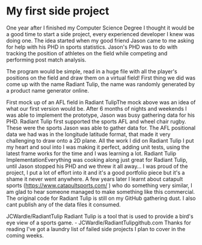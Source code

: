 # My first side project

One year after I finished my Computer Science Degree I thought it would be a good time to start a side project, every experienced developer I knew was doing one. The idea started when my good friend Jason came to me asking for help with his PHD in sports statistics. Jason's PHD  was to do with tracking the position of athletes on the field while competing and performing post match analysis.

The program would be simple, read in a huge file with all the player's positions on the field and draw them on a virtual field! First thing we did was come up with the name Radiant Tulip, the name was randomly generated by a product name generator online.

First mock up of an AFL field in Radiant TulipThe mock above was an idea of what our first version would be. After 6 months of nights and weekends I was able to implement the prototype, Jason was busy gathering data for his PHD. Radiant Tulip first supported the sports AFL and wheel chair rugby. These were the sports Jason was able to gather data for. The AFL positional data we had was in the longitude latitude format, that made it very challenging to draw onto a 2D plane.
All the work I did on Radiant Tulip I put my heart and soul into I was making it perfect, adding unit tests, using the latest frame works for the time and I was learning a lot.
Radiant Tulip ImplementationEverything was cooking along just great for Radiant Tulip, until Jason stopped his PHD and we threw it all away…
I was proud of the project, I put a lot of effort into it and it's a good portfolio piece but it's a shame it never went anywhere. A few years later I learnt about catapult sports (https://www.catapultsports.com/ ) who do something very similar, I am glad to hear someone managed to make something like this commercial.
The original code for Radiant Tulip is still on my GitHub gathering dust. I also cant publish any of the data files it consumed.

JCWardle/RadiantTulip
Radiant Tulip is a tool that is used to provide a bird's eye view of a sports game. - JCWardle/RadiantTulipgithub.com
Thanks for reading I've got a laundry list of failed side projects I plan to cover in the coming weeks.